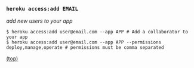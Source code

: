 ### `heroku access:add EMAIL`

*add new users to your app*

```term
$ heroku access:add user@email.com --app APP # Add a collaborator to your app
$ heroku access:add user@email.com --app APP --permissions deploy,manage,operate # permissions must be comma separated
```


[(top)](#table-of-contents)
